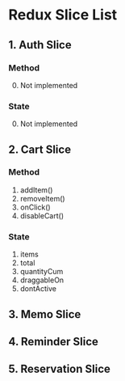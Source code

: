 # Redux Slice List

## 1. Auth Slice

### Method

0. Not implemented

### State

0. Not implemented

## 2. Cart Slice

### Method
1. addItem()
2. removeItem()
3. onClick()
4. disableCart()
   
### State

1. items
2. total
3. quantityCum
4. draggableOn
5. dontActive

## 3. Memo Slice

## 4. Reminder Slice

## 5. Reservation Slice
